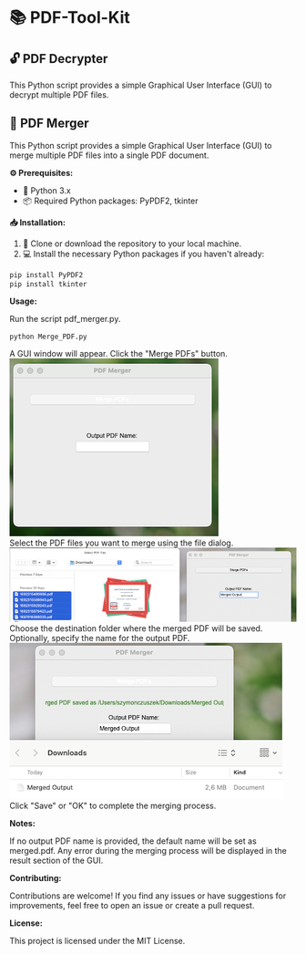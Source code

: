 # 📚 PDF-Tool-Kit

## 🔓 PDF Decrypter

This Python script provides a simple Graphical User Interface (GUI) to decrypt multiple PDF files.

## 🔗 PDF Merger

This Python script provides a simple Graphical User Interface (GUI) to merge multiple PDF files into a single PDF document.

**⚙️ Prerequisites:**

- 🐍 Python 3.x
- 📦 Required Python packages: PyPDF2, tkinter

**📥 Installation:**

1. 📁 Clone or download the repository to your local machine.
2. 💻 Install the necessary Python packages if you haven't already:

```terminal
pip install PyPDF2
pip install tkinter
```

**Usage:**

Run the script pdf_merger.py.
```terminal
python Merge_PDF.py
```
A GUI window will appear. Click the "Merge PDFs" button.
<br> ![Pictures/app.png](Pictures/app.png) <br>
Select the PDF files you want to merge using the file dialog.
<br> ![Pictures/app.png](Pictures/input.png) <br>
Choose the destination folder where the merged PDF will be saved. Optionally, specify the name for the output PDF.
<br> ![Pictures/app.png](Pictures/output.png) <br>
Click "Save" or "OK" to complete the merging process.

**Notes:**

If no output PDF name is provided, the default name will be set as merged.pdf.
Any error during the merging process will be displayed in the result section of the GUI.

**Contributing:**

Contributions are welcome! If you find any issues or have suggestions for improvements, feel free to open an issue or create a pull request.

**License:**

This project is licensed under the MIT License.
